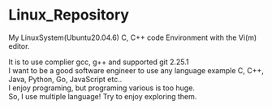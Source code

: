 # Linux_Repository
My LinuxSystem(Ubuntu20.04.6) C, C++ code Environment with the Vi(m) editor.
<div>
  It is to use complier gcc, g++ and supported git 2.25.1
  <div>
   I want to be a good software engineer to use any language example C, C++, Java, Python, Go, JavaScript etc..
    <div>
      I enjoy programing, but programing various is too huge.
      <div>
        So, I use multiple language! Try to enjoy exploring them.
      </div>
    </div>
  </div>
</div>
